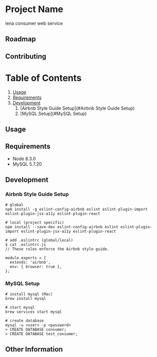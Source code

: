 # Project Name

lena consumer web service

## Roadmap


## Contributing


# Table of Contents

1. [Usage](#Usage)
1. [Requirements](#requirements)
1. [Development](#development)
    1. [Airbnb Style Guide Setup](#Airbnb Style Guide Setup)
    1. [MySQL Setup](#MySQL Setup)

## Usage


## Requirements

- Node 8.3.0
- MySQL 5.7.20

## Development

### Airbnb Style Guide Setup
```
# global
npm install -g eslint-config-airbnb eslint eslint-plugin-import eslint-plugin-jsx-a11y eslint-plugin-react

# local (project specific)
npm install --save-dev eslint-config-airbnb eslint eslint-plugin-import eslint-plugin-jsx-a11y eslint-plugin-react

# add .eslintrc (global/local)
$ cat .eslintrc.js
// These rules enforce the Airbnb style guide.

module.exports = {
  extends: 'airbnb',
  env: { browser: true },
};
```

### MySQL Setup
```
# install mysql (Mac)
brew install mysql

# start mysql
brew services start mysql

# create database
mysql -u <user> -p <password>
> CREATE DATABASE consumer;
> CREATE DATABASE test_consumer;
```

## Other Information

